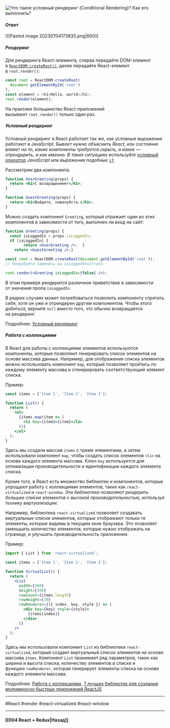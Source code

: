  ![Что такое условный рендеринг (Conditional Rendering)? Как его выполнить?](https://youtu.be/81yRgVQ1ciM?t=224)

#### Ответ

![[Pasted image 20230704173835.png|600]]

##### Рендеринг

Для рендеринга React-элемента, сперва передайте DOM-элемент в [`ReactDOM.createRoot()`](https://ru.reactjs.org/docs/react-dom-client.html#createroot), далее передайте React-элемент в `root.render()`:

```js
const root = ReactDOM.createRoot(
  document.getElementById('root')
);
const element = <h1>Hello, world</h1>;
root.render(element);
```

 На практике большинство React-приложений вызывают `root.render()` только один раз. 

##### Условный рендеринг

Условный рендеринг в React работает так же, как условные выражения работают в JavaScript. *Бывает нужно объяснить React, как состояние влияет на то, какие компоненты требуется скрыть, а какие — отрендерить, и как именно. В таких ситуациях используйте [условный оператор](https://developer.mozilla.org/ru/docs/Web/JavaScript/Reference/Operators/%D0%A3%D1%81%D0%BB%D0%BE%D0%B2%D0%BD%D1%8B%D0%B9_%D0%BE%D0%BF%D0%B5%D1%80%D0%B0%D1%82%D0%BE%D1%80) JavaScript или выражения подобные [`if`](https://developer.mozilla.org/ru/docs/Web/JavaScript/Reference/Statements/if...else).*

Рассмотрим два компонента:

```jsx
function UserGreeting(props) {
  return <h1>С возвращением!</h1>;
}

function GuestGreeting(props) {
  return <h1>Войдите, пожалуйста.</h1>;
}
```

Можно создать компонент `Greeting`, который отражает один из этих компонентов в зависимости от того, выполнен ли вход на сайт:

```jsx
function Greeting(props) {
  const isLoggedIn = props.isLoggedIn;
  if (isLoggedIn) {    
		return <UserGreeting />;  }  
	return <GuestGreeting />;}

const root = ReactDOM.createRoot(document.getElementById('root')); 
// Попробуйте заменить на isLoggedIn={true}:

root.render(<Greeting isLoggedIn={false} />);
```

В этом примере рендерится различное приветствие в зависимости от значения пропа `isLoggedIn`.

В редких случаях может потребоваться позволить компоненту спрятать себя, хотя он уже и отрендерен другим компонентом. Чтобы этого добиться, верните `null` вместо того, что обычно возвращается на рендеринг.

Подробнее: [Условный рендеринг](https://ru.reactjs.org/docs/conditional-rendering.html)

##### Работа с коллекциями

В React для работы с коллекциями элементов используются компоненты, которые позволяют генерировать список элементов на основе массива данных. Например, для отображения списка элементов можно использовать компонент `map`, который позволяет пройтись по каждому элементу массива и сгенерировать соответствующий элемент списка.

Пример:

```jsx
const items = ['Item 1', 'Item 2', 'Item 3'];

function List() {
  return (
    <ul>
      {items.map(item => (
        <li key={item}>{item}</li>
      ))}
    </ul>
  );
}
```

Здесь мы создали массив `items` с тремя элементами, а затем использовали компонент `map`, чтобы создать список элементов `<li>` на основе каждого элемента массива. Ключ `key` используется для оптимизации производительности и идентификации каждого элемента списка.

Кроме того, в React есть множество библиотек и компонентов, которые упрощают работу с коллекциями элементов, таких как *`react-virtualized` и `react-window`. Эти библиотеки позволяют рендерить большие списки элементов с высокой производительностью, используя технику виртуализации.*

Например, библиотека `react-virtualized` позволяет создавать виртуальные списки элементов, которые отображают только те элементы, которые видимы в текущем окне браузера. Это позволяет уменьшить количество элементов, которые нужно отображать на странице, и улучшить производительность приложения.

Пример:

```jsx
import { List } from 'react-virtualized';

const items = ['Item 1', 'Item 2', 'Item 3'];

function VirtualList() {
  return (
    <List
      width={300}
      height={300}
      rowCount={items.length}
      rowHeight={30}
      rowRenderer={({ index, key, style }) => (
        <div key={key} style={style}>
          {items[index]}
        </div>
      )}
    />
  );
}
```

Здесь мы использовали компонент `List` из библиотеки `react-virtualized`, который создает виртуальный список элементов на основе массива `items`. Компонент `List` принимает ряд параметров, таких как ширина и высота списка, количество элементов в списке и функцию `rowRenderer`, которая генерирует элементы списка на основе каждого элемента массива.

Подробнее: [Работа с коллекциями](https://ru.hexlet.io/courses/js-react/lessons/jsx-collections/theory_unit), [7 лучших библиотек для создания молниеносно быстрых приложений ReactJS](https://habr.com/ru/companies/otus/articles/559672/)

____
#React #render #react-virtualized #react-window 

____

#### [[004 React + Redux|Назад]]